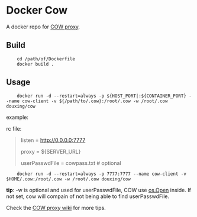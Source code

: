 # Docker Cow

A docker repo for [COW proxy](https://github.com/cyfdecyf/cow).

## Build

``` shell
    cd /path/of/Dockerfile
	docker build .	
```

## Usage

``` shell
    docker run -d --restart=always -p ${HOST_PORT|:${CONTAINER_PORT} --name cow-client -v ${/path/to/.cow}:/root/.cow -w /root/.cow douxing/cow	
```

example:

rc file:

> listen = http://0.0.0.0:7777
>
> proxy = ${SERVER_URL}
>
> userPasswdFile = cowpass.txt # optional

``` shell
    docker run -d --restart=always -p 7777:7777 --name cow-client -v $HOME/.cow:/root/.cow -w /root/.cow douxing/cow	
```

**tip**: -w is optional and used for userPasswdFile,
COW use [os.Open](https://github.com/cyfdecyf/cow/blob/41c0fb157c8b939b724ae0d58dad3a1b7cd2e811/auth.go#L139) inside.
If not set, cow will compain of not being able to find userPasswdFile.

Check the [COW proxy wiki](https://github.com/cyfdecyf/cow/wiki/Running-cow-with-docker-with-C-S) for more tips.
